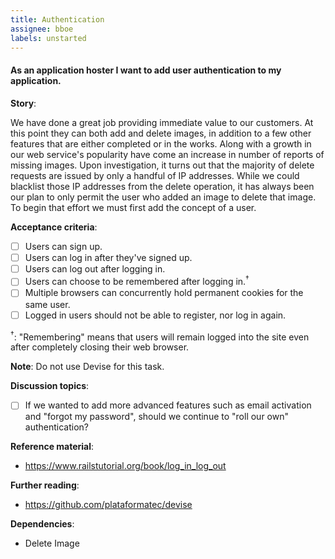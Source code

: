 ```yaml
---
title: Authentication
assignee: bboe
labels: unstarted
---
```


#### As an application hoster I want to add user authentication to my application.

__Story__:

We have done a great job providing immediate value to our customers. At this
point they can both add and delete images, in addition to a few other features
that are either completed or in the works. Along with a growth in our web
service's popularity have come an increase in number of reports of missing
images. Upon investigation, it turns out that the majority of delete requests
are issued by only a handful of IP addresses. While we could blacklist those IP
addresses from the delete operation, it has always been our plan to only permit
the user who added an image to delete that image. To begin that effort we must
first add the concept of a user.

__Acceptance criteria__:
- [ ] Users can sign up.
- [ ] Users can log in after they've signed up.
- [ ] Users can log out after logging in.
- [ ] Users can choose to be remembered after logging in.<sup>†</sup>
- [ ] Multiple browsers can concurrently hold permanent cookies for the same
  user.
- [ ] Logged in users should not be able to register, nor log in again.

<sup>†</sup>: "Remembering" means that users will remain logged into the site
even after completely closing their web browser.

__Note__: Do not use Devise for this task.

__Discussion topics__:
- [ ] If we wanted to add more advanced features such as email activation and
  "forgot my password", should we continue to "roll our own" authentication?

__Reference material__:
- https://www.railstutorial.org/book/log_in_log_out

__Further reading__:
- https://github.com/plataformatec/devise

__Dependencies__:
- Delete Image
